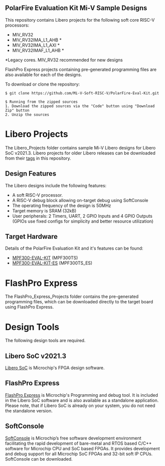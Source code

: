 ## PolarFire Evaluation Kit Mi-V Sample Designs

This repository contains Libero projects for the following soft core RISC-V processors:
* MIV_RV32
* MIV_RV32IMA_L1_AHB * 
* MIV_RV32IMA_L1_AXI * 
* MIV_RV32IMAF_L1_AHB *

\*Legacy cores. MIV_RV32 recommended for new designs

FlashPro Express projects containing pre-generated programming files are also available for each of the designs.

To download or clone the repository:

    $ git clone https://github.com/Mi-V-Soft-RISC-V/PolarFire-Eval-Kit.git

    $ Running from the zipped sources
    1. Download the zipped sources via the "Code" button using "Download Zip" button
    2. Unzip the sources


# Libero Projects
The Libero_Projects folder contains sample Mi-V Libero designs for Libero SoC v2021.3. Libero projects for older Libero releases can be downloaded from their [tags](https://github.com/Mi-V-Soft-RISC-V/PolarFire-Eval-Kit/releases) in this repository.

## Design Features
The Libero designs include the following features:
* A soft RISC-V processor.
* A RISC-V debug block allowing on-target debug using SoftConsole
* The operating frequency of the design is 50MHz
* Target memory is SRAM (32kB)
* User peripherals: 2 Timers, UART, 2 GPIO Inputs and 4 GPIO Outputs (GPIOs use fixed configs for simplicity and better resource utilization)

## Target Hardware
Details of the PolarFire Evaluation Kit and it's features can be found:
* [MPF300-EVAL-KIT](https://www.microsemi.com/existing-parts/parts/150789) (MPF300TS)
* [MPF300-EVAL-KIT-ES](https://www.microsemi.com/existing-parts/parts/138273) (MPF300TS_ES)

# FlashPro Express
The FlashPro_Express_Projects folder contains the pre-generated programming files, which can be downloaded directly to the target board using FlashPro Express.

# Design Tools
The following design tools are required.

## Libero SoC v2021.3
[Libero SoC](https://www.microsemi.com/products/fpga-soc/design-resources/design-software/libero-soc#downloads) is Microchip's FPGA design software.

## FlashPro Express
[FlashPro Express](http://www.microsemi.com/products/fpga-soc/design-resources/programming/flashpro#software) is Microchip's Programming and debug tool. It is included in the Libero SoC software and is also
available as a standalone application. Please note, that if Libero SoC is already on your system, you do not need
the standalone version.

## SoftConsole
[SoftConsole](https://www.microsemi.com/product-directory/design-tools/4879-softconsole) is Microchip’s free software development environment facilitating the rapid development of bare-metal and RTOS based C/C++ software for Microchip CPU and SoC based FPGAs. It provides development and debug support for all Microchip SoC FPGAs and 32-bit soft IP CPUs. SoftConsole can be downloaded.
